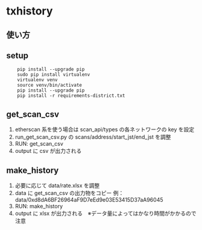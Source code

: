 # txhistory

## 使い方

## setup

```shell
    pip install --upgrade pip
    sudo pip install virtualenv
    virtualenv venv
    source venv/bin/activate
    pip install --upgrade pip
    pip install -r requirements-district.txt
```

## get_scan_csv

1. etherscan 系を使う場合は scan_api/types の各ネットワークの key を設定
2. run_get_scan_csv.py の scans/address/start_jst/end_jst を調整
3. RUN: get_scan_csv
4. output に csv が出力される

## make_history

1. 必要に応じて data/rate.xlsx を調整
2. data に get_scan_csv の出力物をコピー 例：data/0xd8dA6BF26964aF9D7eEd9e03E53415D37aA96045
3. RUN: make_history
4. output に xlsx が出力される　※データ量によってはかなり時間がかかるので注意
